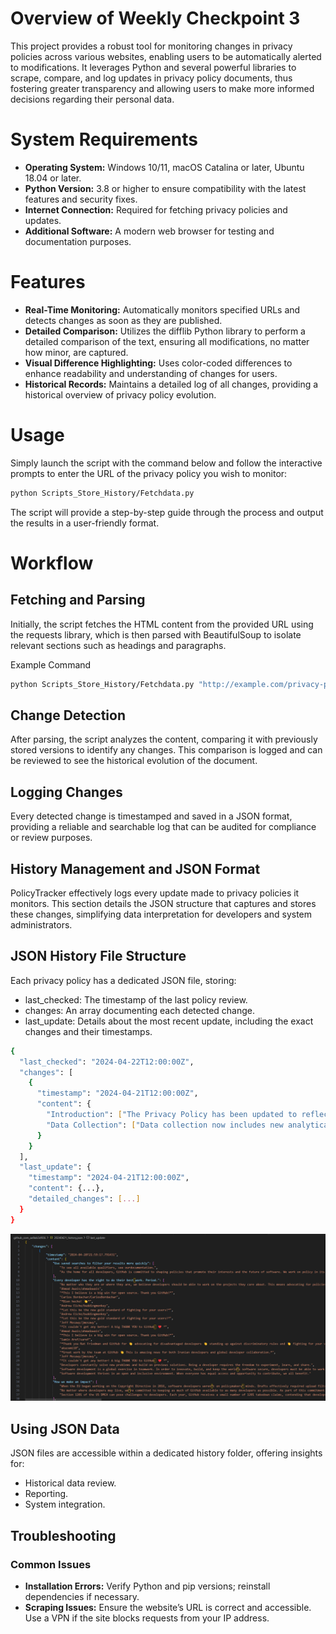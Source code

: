 # Overview of Weekly Checkpoint 3
This project provides a robust tool for monitoring changes in privacy policies across various websites, enabling users to be automatically alerted to modifications. It leverages Python and several powerful libraries to scrape, compare, and log updates in privacy policy documents, thus fostering greater transparency and allowing users to make more informed decisions regarding their personal data.


# System Requirements
- **Operating System:** Windows 10/11, macOS Catalina or later, Ubuntu 18.04 or later.
- **Python Version:** 3.8 or higher to ensure compatibility with the latest features and security fixes.
- **Internet Connection:** Required for fetching privacy policies and updates.
- **Additional Software:** A modern web browser for testing and documentation purposes.

# Features
- **Real-Time Monitoring:** Automatically monitors specified URLs and detects changes as soon as they are published.
- **Detailed Comparison:** Utilizes the difflib Python library to perform a detailed comparison of the text, ensuring all modifications, no matter how minor, are captured.
- **Visual Difference Highlighting:** Uses color-coded differences to enhance readability and understanding of changes for users.
- **Historical Records:** Maintains a detailed log of all changes, providing a historical overview of privacy policy evolution.

# Usage
Simply launch the script with the command below and follow the interactive prompts to enter the URL of the privacy policy you wish to monitor:

``` bash
python Scripts_Store_History/Fetchdata.py
```
The script will provide a step-by-step guide through the process and output the results in a user-friendly format.


# Workflow
## Fetching and Parsing
Initially, the script fetches the HTML content from the provided URL using the requests library, which is then parsed with BeautifulSoup to isolate relevant sections such as headings and paragraphs.

Example Command
``` bash
python Scripts_Store_History/Fetchdata.py "http://example.com/privacy-policy"
```
## Change Detection
After parsing, the script analyzes the content, comparing it with previously stored versions to identify any changes. This comparison is logged and can be reviewed to see the historical evolution of the document.

## Logging Changes
Every detected change is timestamped and saved in a JSON format, providing a reliable and searchable log that can be audited for compliance or review purposes.

## History Management and JSON Format
PolicyTracker effectively logs every update made to privacy policies it monitors. This section details the JSON structure that captures and stores these changes, simplifying data interpretation for developers and system administrators.

## JSON History File Structure
Each privacy policy has a dedicated JSON file, storing:

- last_checked: The timestamp of the last policy review.
- changes: An array documenting each detected change.
- last_update: Details about the most recent update, including the exact changes and their timestamps.

``` bash
{
  "last_checked": "2024-04-22T12:00:00Z",
  "changes": [
    {
      "timestamp": "2024-04-21T12:00:00Z",
      "content": {
        "Introduction": ["The Privacy Policy has been updated to reflect changes in data protection laws."],
        "Data Collection": ["Data collection now includes new analytical tools."]
      }
    }
  ],
  "last_update": {
    "timestamp": "2024-04-21T12:00:00Z",
    "content": {...},
    "detailed_changes": [...]
  }
}
```
![alt text](image.png)

## Using JSON Data
JSON files are accessible within a dedicated history folder, offering insights for:

- Historical data review.
- Reporting.
- System integration.
## Troubleshooting
### Common Issues
- **Installation Errors:** Verify Python and pip versions; reinstall dependencies if necessary.
- **Scraping Issues:** Ensure the website’s URL is correct and accessible. Use a VPN if the site blocks requests from your IP address.
